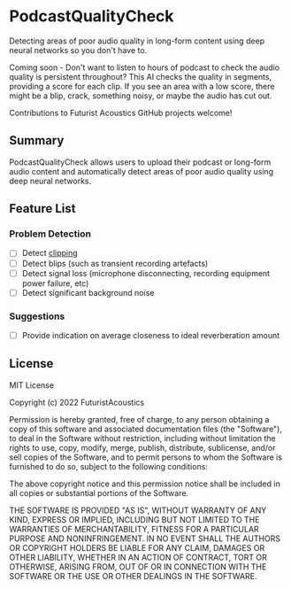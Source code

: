 # PodcastQualityCheck
Detecting areas of poor audio quality in long-form content using deep neural networks so you don't have to.

Coming soon - Don't want to listen to hours of podcast to check the audio quality is persistent throughout? This AI checks the quality in segments, providing a score for each clip. If you see an area with a low score, there might be a blip, crack, something noisy, or maybe the audio has cut out.

Contributions to Futurist Acoustics GitHub projects welcome!


## Summary
PodcastQualityCheck allows users to upload their podcast or long-form audio content and automatically detect areas of poor audio quality using deep neural networks.

## Feature List
### Problem Detection
- [ ] Detect [clipping](https://en.wikipedia.org/wiki/Clipping_(audio))
- [ ] Detect blips (such as transient recording artefacts)
- [ ] Detect signal loss (microphone disconnecting, recording equipment power failure, etc)
- [ ] Detect significant background noise

### Suggestions
- [ ] Provide indication on average closeness to ideal reverberation amount


## License
MIT License

Copyright (c) 2022 FuturistAcoustics

Permission is hereby granted, free of charge, to any person obtaining a copy
of this software and associated documentation files (the "Software"), to deal
in the Software without restriction, including without limitation the rights
to use, copy, modify, merge, publish, distribute, sublicense, and/or sell
copies of the Software, and to permit persons to whom the Software is
furnished to do so, subject to the following conditions:

The above copyright notice and this permission notice shall be included in all
copies or substantial portions of the Software.

THE SOFTWARE IS PROVIDED "AS IS", WITHOUT WARRANTY OF ANY KIND, EXPRESS OR
IMPLIED, INCLUDING BUT NOT LIMITED TO THE WARRANTIES OF MERCHANTABILITY,
FITNESS FOR A PARTICULAR PURPOSE AND NONINFRINGEMENT. IN NO EVENT SHALL THE
AUTHORS OR COPYRIGHT HOLDERS BE LIABLE FOR ANY CLAIM, DAMAGES OR OTHER
LIABILITY, WHETHER IN AN ACTION OF CONTRACT, TORT OR OTHERWISE, ARISING FROM,
OUT OF OR IN CONNECTION WITH THE SOFTWARE OR THE USE OR OTHER DEALINGS IN THE
SOFTWARE.

